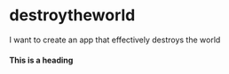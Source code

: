# destroytheworld
I want to create an app that effectively destroys the world
#### This is a heading
